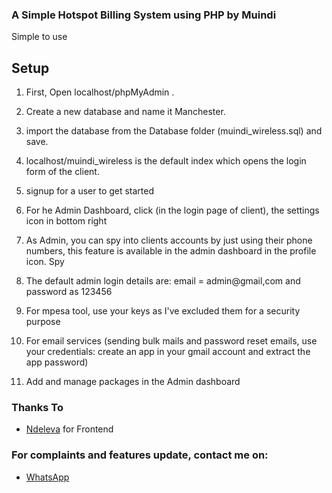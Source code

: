 ### A Simple Hotspot Billing System using PHP by Muindi

Simple to use

## Setup

1. First, Open localhost/phpMyAdmin .

2. Create a new database and name it Manchester.

3. import the database from the Database folder (muindi_wireless.sql) and save.

4. localhost/muindi_wireless is the default index which opens the login form of the client.

5. signup for a user to get started

6. For he Admin Dashboard, click (in the login page of client), the settings icon in bottom right

7. As Admin, you can spy into clients accounts by just using their phone numbers, this feature is available in the admin dashboard in the profile icon. Spy

8. The default admin login details are: email = admin@gmail,com and password as 123456

9. For mpesa tool, use your keys as I've excluded them for a security purpose

10. For email services (sending bulk mails and password reset emails, use your credentials: create an app in your gmail account and extract the app password)

11. Add and manage packages in the Admin dashboard

### Thanks To

- [Ndeleva](https://github.com/Ndelevamutua) for Frontend

### For complaints and features update, contact me on:

- [WhatsApp](https://wa.me/254115783375)
